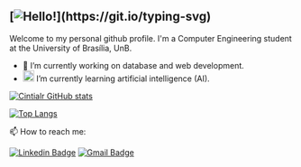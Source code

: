 ## [![Hello!](https://readme-typing-svg.herokuapp.com?font=Whi&color=F7096B&lines=Hey%2C+I'm+Cintia!)](https://git.io/typing-svg)

Welcome to my personal github profile. I'm a Computer Engineering student at the University of Brasília, UnB. 

- 🔭 I’m currently working on database and web development.
- <img src=https://github.com/TheDudeThatCode/TheDudeThatCode/blob/master/Assets/hmm.gif width="20"> I’m currently learning artificial intelligence (AI).



[![Cintialr GitHub stats](https://github-readme-stats.vercel.app/api?username=cintialr&show_icons=true&theme=radical)](https://github.com/cintialr/github-readme-stats)

[![Top Langs](https://github-readme-stats.vercel.app/api/top-langs/?username=cintialr&show_icons=true&theme=radical&layout=compact)](https://github.com/cintialr/github-readme-stats)

📫 How to reach me:

[![Linkedin Badge](https://img.shields.io/badge/-LinkedIn-blue?style=flat-square&logo=Linkedin&logoColor=white)](https://www.linkedin.com/in/cintia-leal/)
[![Gmail Badge](https://img.shields.io/badge/Gmail-D14863?style=flat-square&logo=Gmail&logoColor=white)](mailto:cintialeal2789@gmail.com)

